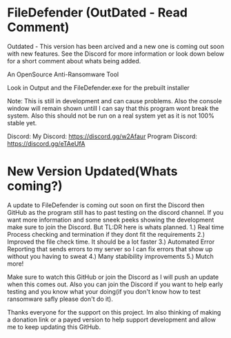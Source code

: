# FileDefender (OutDated - Read Comment)
 Outdated - This version has been arcived and a new one is coming out soon with new features. See the Discord for more information or look down below for a short comment about whats being added.

 An OpenSource Anti-Ransomware Tool

Look in Output and the FileDefender.exe for the prebuilt installer

Note: This is still in development and can cause problems. Also the console window will remain shown untill I can say that this program wont break the system. Also this should not be run on a real system yet as it is not 100% stable yet.

Discord:
 My Discord: https://discord.gg/w2Afaur
 Program Discord: https://discord.gg/eTAeUfA

# New Version Updated(Whats coming?)
A update to FileDefender is coming out soon on first the Discord then GitHub as the program still has to past testing on the discord channel. If you want more information and some sneek peeks showing the development make sure to join the Discord. But TL:DR here is whats planned.
1.) Real time Process checking and termination if they dont fit the requirements
2.) Improved the file check time. It should be a lot faster
3.) Automated Error Reporting that sends errors to my server so I can fix errors that show up without you having to sweat
4.) Many stabibility improvements
5.) Mutch more!

Make sure to watch this GitHub or join the Discord as I will push an update when this comes out. Also you can join the Discord if you want to help early testing and you know what your doing(if you don't know how to test ransomware safly please don't do it).

Thanks everyone for the support on this project. Im also thinking of making a donation link or a payed version to help support development and allow me to keep updating this GitHub.
